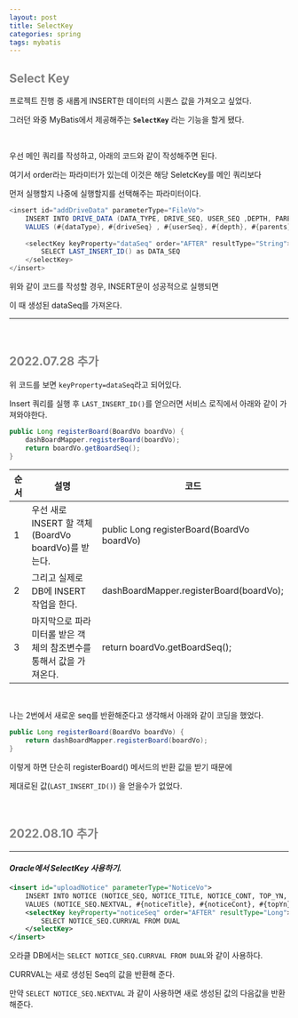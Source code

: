 ```yaml
---
layout: post
title: SelectKey
categories: spring
tags: mybatis
---
```


## <span style="color:gray">Select Key</span>

프로젝트 진행 중 새롭게 INSERT한 데이터의 시퀀스 값을 가져오고 싶었다.

그러던 와중 MyBatis에서 제공해주는 **`SelectKey`** 라는 기능을 할게 됐다.

<br>

우선 메인 쿼리를 작성하고, 아래의 코드와 같이 작성해주면 된다.

여기서 order라는 파라미터가 있는데 이것은 해당 SeletcKey를 메인 쿼리보다 

먼저 실행할지 나중에 실행할지를 선택해주는 파라미터이다.


```java
<insert id="addDriveData" parameterType="FileVo">
    INSERT INTO DRIVE_DATA (DATA_TYPE, DRIVE_SEQ, USER_SEQ ,DEPTH, PARENTS, USE_YN, REG_DATE)
    VALUES (#{dataType}, #{driveSeq} , #{userSeq}, #{depth}, #{parents}, #{useYn}, now())
    
    <selectKey keyProperty="dataSeq" order="AFTER" resultType="String">
        SELECT LAST_INSERT_ID() as DATA_SEQ
    </selectKey>
</insert>
```

위와 같이 코드를 작성할 경우, INSERT문이 성공적으로 실행되면 

이 때 생성된 dataSeq를 가져온다.

---

<br>

## <span style="color:gray">2022.07.28 추가</span>

위 코드를 보면 `keyProperty=dataSeq`라고 되어있다.

Insert 쿼리를 실행 후 `LAST_INSERT_ID()`를 얻으러면 서비스 로직에서 아래와 같이 가져와야한다.

```java
public Long registerBoard(BoardVo boardVo) {
    dashBoardMapper.registerBoard(boardVo);
    return boardVo.getBoardSeq();
}
```

|순서|설명|코드|
|----|----|----|
|1|우선 새로 INSERT 할 객체(BoardVo boardVo)를 받는다.|public Long registerBoard(BoardVo boardVo)|
|2|그리고 실제로 DB에 INSERT 작업을 한다.|dashBoardMapper.registerBoard(boardVo);|
|3|마지막으로 파라미터롤 받은 객체의 참조변수를 통해서 값을 가져온다.|return boardVo.getBoardSeq();|

<br>

나는 2번에서 새로운 seq를 반환해준다고 생각해서 아래와 같이 코딩을 했었다.

```java
public Long registerBoard(BoardVo boardVo) {
    return dashBoardMapper.registerBoard(boardVo);
}
```

이렇게 하면 단순히 registerBoard() 메서드의 반환 값을 받기 때문에 

제대로된 값(`LAST_INSERT_ID()`) 을 얻을수가 없었다.

<br>

## <span style="color:gray">2022.08.10 추가</span>

---

#### ***Oracle에서 SelectKey 사용하기.***

```xml
<insert id="uploadNotice" parameterType="NoticeVo">
    INSERT INTO NOTICE (NOTICE_SEQ, NOTICE_TITLE, NOTICE_CONT, TOP_YN, DEL_YN, REG_MANAGER_SEQ, REG_DTTM)
    VALUES (NOTICE_SEQ.NEXTVAL, #{noticeTitle}, #{noticeCont}, #{topYn}, 'N', #{regManagerSeq}, CURRENT_DATE)
    <selectKey keyProperty="noticeSeq" order="AFTER" resultType="Long">
        SELECT NOTICE_SEQ.CURRVAL FROM DUAL
    </selectKey>
</insert>
```

오라클 DB에서는 `SELECT NOTICE_SEQ.CURRVAL FROM DUAL`와 같이 사용하다. 

CURRVAL는 새로 생성된 Seq의 값을 반환해 준다.

만약 `SELECT NOTICE_SEQ.NEXTVAL` 과 같이 사용하면 새로 생성된 값의 다음값을 반환해준다.